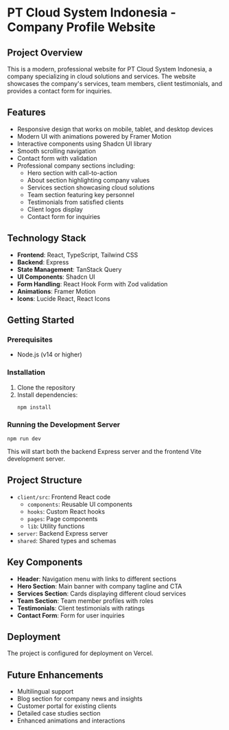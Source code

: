 # PT Cloud System Indonesia - Company Profile Website

## Project Overview
This is a modern, professional website for PT Cloud System Indonesia, a company specializing in cloud solutions and services. The website showcases the company's services, team members, client testimonials, and provides a contact form for inquiries.

## Features
- Responsive design that works on mobile, tablet, and desktop devices
- Modern UI with animations powered by Framer Motion
- Interactive components using Shadcn UI library
- Smooth scrolling navigation
- Contact form with validation
- Professional company sections including:
  - Hero section with call-to-action
  - About section highlighting company values
  - Services section showcasing cloud solutions
  - Team section featuring key personnel
  - Testimonials from satisfied clients
  - Client logos display
  - Contact form for inquiries

## Technology Stack
- **Frontend**: React, TypeScript, Tailwind CSS
- **Backend**: Express
- **State Management**: TanStack Query
- **UI Components**: Shadcn UI
- **Form Handling**: React Hook Form with Zod validation
- **Animations**: Framer Motion
- **Icons**: Lucide React, React Icons

## Getting Started

### Prerequisites
- Node.js (v14 or higher)

### Installation
1. Clone the repository
2. Install dependencies:
   ```
   npm install
   ```

### Running the Development Server
```
npm run dev
```
This will start both the backend Express server and the frontend Vite development server.

## Project Structure
- `client/src`: Frontend React code
  - `components`: Reusable UI components
  - `hooks`: Custom React hooks
  - `pages`: Page components
  - `lib`: Utility functions
- `server`: Backend Express server
- `shared`: Shared types and schemas

## Key Components
- **Header**: Navigation menu with links to different sections
- **Hero Section**: Main banner with company tagline and CTA
- **Services Section**: Cards displaying different cloud services
- **Team Section**: Team member profiles with roles
- **Testimonials**: Client testimonials with ratings
- **Contact Form**: Form for user inquiries

## Deployment
The project is configured for deployment on Vercel.

## Future Enhancements
- Multilingual support
- Blog section for company news and insights
- Customer portal for existing clients
- Detailed case studies section
- Enhanced animations and interactions